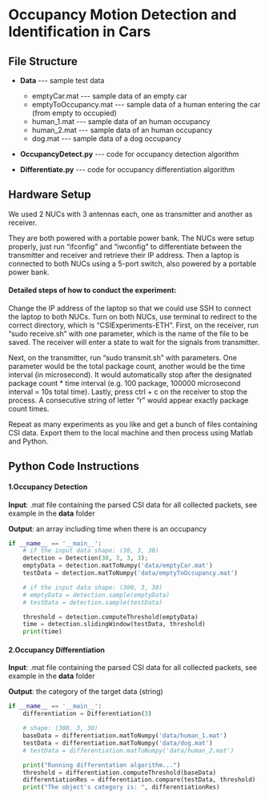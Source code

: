 # Occupancy Motion Detection and Identification in Cars



## File Structure 

- **Data**        --- sample test data
  - emptyCar.mat     				--- sample data of an empty car 
  - emptyToOccupancy.mat   --- sample data of a human entering the car (from empty to occupied)
  - human_1.mat                      --- sample data of an human occupancy
  - human_2.mat                      --- sample data of an human occupancy
  - dog.mat                                --- sample data of a dog occupancy

- **OccupancyDetect.py**             --- code for occupancy detection algorithm
- **Differentiate.py**     --- code for occupancy differentiation algorithm



## Hardware Setup

We used 2 NUCs with 3 antennas each, one as transmitter and another as receiver. 

They are both powered with a portable power bank. 
The NUCs were setup properly, just run “ifconfig” and “iwconfig” to differentiate between the transmitter and receiver and retrieve their IP address. Then a laptop is connected to both NUCs using a 5-port switch, also powered by a portable power bank. 

#### Detailed steps of how to conduct the experiment:

Change the IP address of the laptop so that we could use SSH to connect the laptop to both NUCs. 
Turn on both NUCs, use terminal to redirect to the correct directory, which is “CSIExperiments-ETH”.
First, on the receiver, run “sudo receive.sh” with one parameter, which is the name of the file to be saved. The receiver will enter a state to wait for the signals from transmitter.

Next, on the transmitter, run “sudo transmit.sh” with parameters. One parameter would be the total package count, another would be the time interval (in microsecond). It would automatically stop after the designated package count * time interval (e.g. 100 package, 100000 microsecond interval = 10s total time).
Lastly, press ctrl + c on the receiver to stop the process. A consecutive string of letter “r” would appear exactly package count times.

Repeat as many experiments as you like and get a bunch of files containing CSI data. Export them to the local machine and then process using Matlab and Python.





## Python Code Instructions

#### 1.Occupancy Detection

**Input**: .mat file containing the parsed CSI data for all collected packets, see example in the **data** folder 

**Output**: an array including time when there is an occupancy

```python
if __name__ == '__main__':
    # if the input data shape: (30, 3, 30)
    detection = Detection(30, 3, 3, 3);
    emptyData = detection.matToNumpy('data/emptyCar.mat')
    testData = detection.matToNumpy('data/emptyToOccupancy.mat')

    # if the input data shape: (300, 3, 30)
    # emptyData = detection.sample(emptyData)
    # testData = detection.sample(testData)

    threshold = detection.computeThreshold(emptyData)
    time = detection.slidingWindow(testData, threshold)
    print(time)
```

#### 2.Occupancy Differentiation

**Input**: .mat file containing the parsed CSI data for all collected packets, see example in the **data** folder 

**Output**: the category of the target data (string)

```python
if __name__ == '__main__':
    differentiation = Differentiation(3)

    # shape: (300, 3, 30)
    baseData = differentiation.matToNumpy('data/human_1.mat')
    testData = differentiation.matToNumpy('data/dog.mat')
    # testData = differentiation.matToNumpy('data/human_2.mat')

    print("Running differentation algorithm...")
    threshold = differentiation.computeThreshold(baseData)
    differentiationRes = differentiation.compare(testData, threshold)
    print("The object's category is: ", differentiationRes)
```